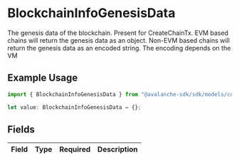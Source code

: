 # BlockchainInfoGenesisData

The genesis data of the blockchain.  Present for CreateChainTx. EVM based chains will return the genesis data as an object. Non-EVM based chains will return the genesis data as an encoded string. The encoding depends on the VM

## Example Usage

```typescript
import { BlockchainInfoGenesisData } from "@avalanche-sdk/sdk/models/components";

let value: BlockchainInfoGenesisData = {};
```

## Fields

| Field       | Type        | Required    | Description |
| ----------- | ----------- | ----------- | ----------- |
